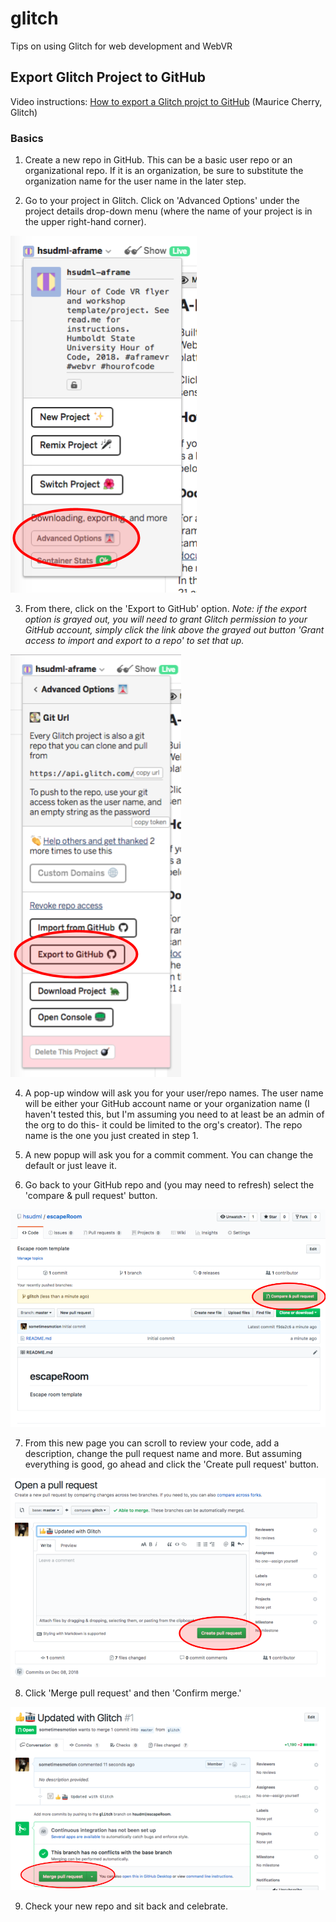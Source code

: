 # glitch
Tips on using Glitch for web development and WebVR

## Export Glitch Project to GitHub

Video instructions: [How to export a Glitch projct to GitHub](https://youtu.be/aWJFbtrgW4E) (Maurice Cherry, Glitch)

### Basics

1. Create a new repo in GitHub. This can be a basic user repo or an organizational repo. If it is an organization, be sure to substitute the organization name for the user name in the later step. 

2. Go to your project in Glitch. Click on 'Advanced Options' under the project details drop-down menu (where the name of your project is in the upper right-hand corner). 

![Screenshot showing the advanced options button location](images/advOptions.png)

3. From there, click on the 'Export to GitHub' option. _Note: if the export option is grayed out, you will need to grant Glitch permission to your GitHub account, simply click the link above the grayed out button 'Grant access to import and export to a repo' to set that up._

![Screenshot showing the export to github button location](images/exportTo.png)

4. A pop-up window will ask you for your user/repo names. The user name will be either your GitHub account name or your organization name (I haven't tested this, but I'm assuming you need to at least be an admin of the org to do this- it could be limited to the org's creator). The repo name is the one you just created in step 1. 

5. A new popup will ask you for a commit comment. You can change the default or just leave it. 

6. Go back to your GitHub repo and (you may need to refresh) select the 'compare & pull request' button.

![Screenshot showing the compare and pull request button](images/comparePull.png)

7. From this new page you can scroll to review your code, add a description, change the pull request name and more. But assuming everything is good, go ahead and click the 'Create pull request' button. 

![Screenshot showing the merge pull request button](images/createPull.png)

8. Click 'Merge pull request' and then 'Confirm merge.'

![Screenshot showing the merge pull request button](images/mergePull.png)

9. Check your new repo and sit back and celebrate. 

